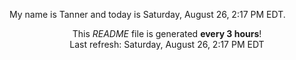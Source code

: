 My name is Tanner and today is Saturday, August 26, 2:17 PM EDT.

<p align="center">This <i>README</i> file is generated <b>every 3 hours</b>!</br>Last refresh: Saturday, August 26, 2:17 PM EDT<br /></p>
